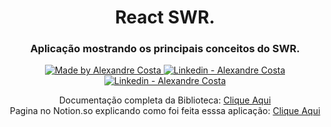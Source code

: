 <h1 align="center">
  React SWR.
</h1>
<h3 align="center">
  Aplicação mostrando os principais conceitos do SWR.
</h3>
<p align="center">
  <a href="https://github.com/alexandredev3" target="_blank">
    <img alt="Made by Alexandre Costa" src="https://img.shields.io/badge/made%20by-Alexandre_Costa-informational">
  </a>
  
  <a href="https://www.linkedin.com/in/alexandre-costa-401699199/" target="_blank" >
    <img alt="Linkedin - Alexandre Costa" src="https://img.shields.io/badge/Linkedin--%23F8952D?style=social&logo=linkedin">
  </a>
  
  <a href="https://github.com/alexandredev3" target="_blank" >
    <img alt="Linkedin - Alexandre Costa" src="https://img.shields.io/badge/Github--%23F8952D?style=social&logo=github">
  </a>
 </p>
 
 <p align="center">
  Documentação completa da Biblioteca: <a target="_blank" href="https://swr.vercel.app/">Clique Aqui</a>
  <br />
  Pagina no Notion.so explicando como foi feita esssa aplicação: <a target="_blank" href="https://www.notion.so/Consumindo-APIs-no-React-com-SWR-c317f0bae3e341449128d1a229c1cdcc">Clique Aqui</a>
 </p>
